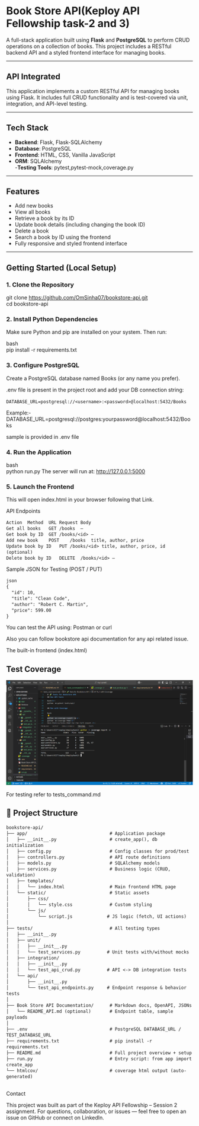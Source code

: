 # Book Store API(Keploy API Fellowship task-2 and 3)

A full-stack application built using **Flask** and **PostgreSQL** to perform CRUD operations on a collection of books. This project includes a RESTful backend API and a styled frontend interface for managing books.

---

## API Integrated

This application implements a custom RESTful API for managing books using Flask. It includes full CRUD functionality and is test-covered via unit, integration, and API-level testing.

----

## Tech Stack

- **Backend**: Flask, Flask-SQLAlchemy  
- **Database**: PostgreSQL  
- **Frontend**: HTML, CSS, Vanilla JavaScript  
- **ORM**: SQLAlchemy  
-**Testing Tools**: pytest,pytest-mock,coverage.py
---

## Features

- Add new books  
- View all books  
- Retrieve a book by its ID  
- Update book details (including changing the book ID)  
- Delete a book  
- Search a book by ID using the frontend  
- Fully responsive and styled frontend interface  

---

## Getting Started (Local Setup)

### 1. Clone the Repository
git clone https://github.com/OmSinha07/bookstore-api.git <br>
cd bookstore-api


### 2. Install Python Dependencies
Make sure Python and pip are installed on your system. Then run:

bash<br>
pip install -r requirements.txt

### 3. Configure PostgreSQL
Create a PostgreSQL database named Books (or any name you prefer).

.env file is present in the project root and add your DB connection string:

```DATABASE_URL=postgresql://<username>:<password>@localhost:5432/Books```

Example:-
DATABASE_URL=postgresql://postgres:yourpassword@localhost:5432/Books

sample is provided in .env file

### 4. Run the Application
bash<br>
python run.py
The server will run at:
http://127.0.0.1:5000


### 5. Launch the Frontend
This will open index.html in your browser following that Link.

API Endpoints
```text
Action	Method	URL	Request Body
Get all books	GET	/books	—
Get book by ID	GET	/books/<id>	—
Add new book	POST	/books	title, author, price
Update book by ID	PUT	/books/<id>	title, author, price, id (optional)
Delete book by ID	DELETE	/books/<id>	—
```

Sample JSON for Testing (POST / PUT)

```text
json
{
  "id": 10,
  "title": "Clean Code",
  "author": "Robert C. Martin",
  "price": 599.00
}
```

You can test the API using:
Postman or
curl

Also you can follow bookstore api documentation for any api related issue.

The built-in frontend (index.html)


## Test Coverage

![Test Coverage Screenshot](test_Coverage.png)


For testing refer to tests_command.md



## 📁 Project Structure

```text
bookstore-api/
├── app/                               # Application package
│   ├── __init__.py                    # create_app(), db initialization
│   ├── config.py                      # Config classes for prod/test
│   ├── controllers.py                 # API route definitions
│   ├── models.py                      # SQLAlchemy models
│   ├── services.py                    # Business logic (CRUD, validation)
│   ├── templates/
│   │   └── index.html                 # Main frontend HTML page
│   └── static/                        # Static assets
│       ├── css/
│       │   └── style.css              # Custom styling
│       └── js/
│           └── script.js             # JS logic (fetch, UI actions)
│
├── tests/                             # All testing types
│   ├── __init__.py
│   ├── unit/
│   │   ├── __init__.py
│   │   └── test_services.py          # Unit tests with/without mocks
│   ├── integration/
│   │   ├── __init__.py
│   │   └── test_api_crud.py          # API <-> DB integration tests
│   └── api/
│       ├── __init__.py
│       └── test_api_endpoints.py     # Endpoint response & behavior tests
│
├── Book Store API Documentation/      # Markdown docs, OpenAPI, JSONs
│   └── README_API.md (optional)       # Endpoint table, sample payloads
│
├── .env                               # PostgreSQL DATABASE_URL / TEST_DATABASE_URL
├── requirements.txt                   # pip install -r requirements.txt
├── README.md                          # Full project overview + setup
├── run.py                             # Entry script: from app import create_app
└── htmlcov/                           # coverage html output (auto-generated)


```


Contact

This project was built as part of the Keploy API Fellowship – Session 2 assignment.
For questions, collaboration, or issues — feel free to open an issue on GitHub or connect on LinkedIn.

